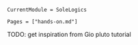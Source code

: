 ```@meta
CurrentModule = SoleLogics
```

```@contents
Pages = ["hands-on.md"]
```

TODO: get inspiration from Gio pluto tutorial
